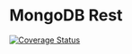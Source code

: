 # MongoDB Rest

[![Coverage Status](https://librecov.com/projects/1911/badge.svg)](https://librecov.com/repositories/yknx4/MongoDBRest)
